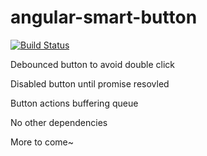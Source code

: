 # angular-smart-button

[![Build Status](https://travis-ci.org/2013gang/angular-smart-button.svg?branch=master)](https://travis-ci.org/2013gang/angular-smart-button)

Debounced button to avoid double click

Disabled button until promise resovled

Button actions buffering queue


No other dependencies

More to come~

